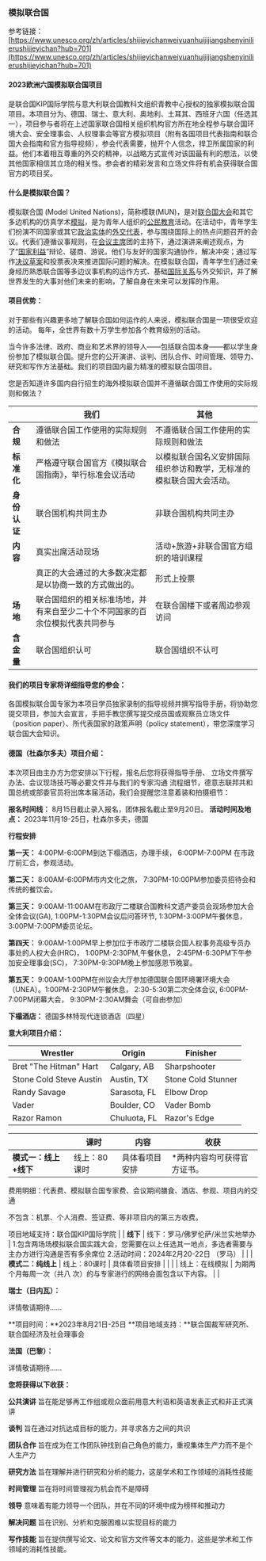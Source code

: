 ### 模拟联合国
参考链接：[https://www.unesco.org/zh/articles/shijieyichanweiyuanhuijijiangshenyinilierushijieyichan?hub=701](https://www.unesco.org/zh/articles/shijieyichanweiyuanhuijijiangshenyinilierushijieyichan?hub=701)
#### 2023欧洲六国模拟联合国项⽬

是联合国KIP国际学院与意⼤利联合国教科⽂组织⻘教中⼼授权的独家模拟联合国项⽬。本项⽬分为、德国、瑞⼠、意⼤利、奥地利、⼟⽿其、⻄班⽛六国（任选其⼀），项⽬参与者将在上述国家联合国相关组织机构官⽅所在地全程参与联合国环境⼤会、安全理事会、⼈权理事会等官⽅模拟项⽬（附有各国项⽬代表指南和联合国⼤会指南和官⽅指导视频），参会代表需要，抛开个⼈信念，捍卫所属国家的利益。他们本着相互尊重的外交的精神，以战略⽅式宣传对该国最有利的想法，以使其他国家相信其⽴场的相关性。参会者的精彩发⾔和⽴场⽂件将有机会获得联合国官⽅的项⽬奖。

#### 什么是模拟联合国？

模拟联合国 (Model United Nations)，简称模联(MUN)，是对[联合国大会](https://baike.baidu.com/item/%E8%81%94%E5%90%88%E5%9B%BD%E5%A4%A7%E4%BC%9A/372109?fromModule=lemma_inlink)和其它多边机构的仿真学术[模拟](https://baike.baidu.com/item/%E6%A8%A1%E6%8B%9F/7698898?fromModule=lemma_inlink)，是为青年人组织的[公民教育](https://baike.baidu.com/item/%E5%85%AC%E6%B0%91%E6%95%99%E8%82%B2/7813081?fromModule=lemma_inlink)活动。在活动中，青年学生们扮演不同国家或其它[政治实体](https://baike.baidu.com/item/%E6%94%BF%E6%B2%BB%E5%AE%9E%E4%BD%93/10609551?fromModule=lemma_inlink)的[外交代表](https://baike.baidu.com/item/%E5%A4%96%E4%BA%A4%E4%BB%A3%E8%A1%A8/6663069?fromModule=lemma_inlink)，参与围绕国际上的热点问题召开的会议。代表们遵循议事规则，在[会议主席](https://baike.baidu.com/item/%E4%BC%9A%E8%AE%AE%E4%B8%BB%E5%B8%AD/10201742?fromModule=lemma_inlink)团的主持下，通过演讲来阐述观点，为了“[国家利益](https://baike.baidu.com/item/%E5%9B%BD%E5%AE%B6%E5%88%A9%E7%9B%8A/798518?fromModule=lemma_inlink)”辩论、磋商、游说。他们与友好的国家沟通协作，解决冲突；通过写作[决议草案](https://baike.baidu.com/item/%E5%86%B3%E8%AE%AE%E8%8D%89%E6%A1%88/5209282?fromModule=lemma_inlink)和投票表决来推进国际问题的解决。在模拟联合国，青年学生们通过亲身经历熟悉联合国等多边议事机构的运作方式、基础[国际关系](https://baike.baidu.com/item/%E5%9B%BD%E9%99%85%E5%85%B3%E7%B3%BB/9955972?fromModule=lemma_inlink)与外交知识，并了解世界发生的大事对他们未来的影响，了解自身在未来可以发挥的作用。

#### 项⽬优势：

对于那些有兴趣更多地了解联合国如何运作的⼈来说，模拟联合国是⼀项很受欢迎的活动。 每年，全世界有数⼗万学⽣参加各个教育级别的活动。

当今许多法律、政府、商业和艺术界的领导⼈——包括联合国本身——都以学⽣身份参加了模拟联合国。提升您的公开演讲、谈判、团队合作、时间管理、领导⼒、研究和写作⽅法基础。我们的项⽬国内最为精准的模拟联合国项⽬。

您是否知道许多国内⾃⾏招⽣的海外模拟联合国并不遵循联合国⼯作使⽤的实际规则和做法？

|                    | **我们** | **其他** |
|--------------------| --- | --- |
| **合规**             | 遵循联合国⼯作使⽤的实际规则和做法| 不遵循联合国⼯作使⽤的实际规则和做法 |
| **标准化**            | 严格遵守联合国官⽅《模拟联合国指南》，举⾏标准会议活动 | 以模拟联合国名义安排国际组织参访和教学，⽆标准的模拟联合国⼤会活动。 |
| **身份认证**           | 联合国机构共同主办 | 非联合国机构共同主办 |
| **内容**             | 真实出席活动现场 | 活动+旅游+非联合国官方组织的培训课程 |
|                    | 真正的⼤会通过的⼤多数决定都是以协商⼀致的⽅式做出的。 | 形式上投票 |
| **场地**             | 联合国组织的相关标准场地，并有来⾃⾄少⼆⼗个不同国家的百余位模拟代表共同参与 | 在联合国楼下或者周边参观访问 |
| **含金量**            | 联合国组织认可 | 联合国组织不认可 |



#### 我们的项⽬专家将详细指导您的参会：

各国模拟联合国专家为本项⽬学员独家录制的指导视频并撰写指导⼿册，将协助您提交项⽬，参加⼤会宣⾔，⼿把⼿教您撰写提交成员国或观察员⽴场⽂件（position paper）、所代表国家的政策声明（policy statement），带您深度学习联合国⼤会知识。

#### 德国（杜森尔多夫）项⽬介绍：
####
本次项⽬由主办⽅为您安排以下⾏程，报名后您将获得指导⼿册、 ⽴场⽂件撰写办法、会议现场技巧等必要⽂件并与我们的专家沟通 流程细节，德意志联邦共和国总统或部委官员将出席本届活动，我们会提醒您注意着装和拍摄细节：

**报名时间线：**
8⽉15⽇截⽌录⼊报名，团体报名截⽌⾄9⽉20⽇。
**活动时间及地点：**
2023年11⽉19-25⽇，杜森尔多夫，德国

**行程安排**

**第⼀天：**
4:00PM-6:00PM到达下榻酒店，办理⼿续，
6:00PM-7:00PM 在市政厅前汇合，参观活动。

**第⼆天：**
8:00AM-6:00PM市内⽂化之旅，
7:30PM-10:00PM参加委员招待会和传统的餐饮会。

**第三天：**
9:00AM-11:00AM在市政厅⼆楼联合国教科⽂遗产委员会现场参加⼤会全体会议(GA),
1:00PM-1:30PM会议后问答环节,
1:30PM-3:00PM午餐休息，
3:00PM-7:00PM委员论坛。

**第四天：**
9:00AM-1:00PM早上参加位于市政厅⼆楼联合国⼈权事务⾼级专员办事处的⼈权⼤会(HRC)，
1:00PM-2:30PM,午餐休息，
2:45PM-6:30PM下午参加安全理事会(SC)，
7:30PM-9:30PM晚上参加感恩节晚宴。

**第五天：**
9:00AM-1:00PM在州议会⼤厅参加德国联合国环境署环境⼤会（UNEA）。1:00PM-2:30PM午餐休息，
2:30-5:30第⼆次全体会议,
6:00PM-7:00PM闭幕⼤会，
9:30PM-2:30AM舞会（可⾃由参加）

**下榻酒店：**
德国多林特现代连锁酒店（四星）


**意⼤利项目介绍：**

| Wrestler                | Origin       | Finisher           |
| ----------------------- | ------------ | ------------------ |
| Bret "The Hitman" Hart  | Calgary, AB  | Sharpshooter       |
| Stone Cold Steve Austin | Austin, TX   | Stone Cold Stunner |
| Randy Savage            | Sarasota, FL | Elbow Drop         |
| Vader                   | Boulder, CO  | Vader Bomb         |
| Razor Ramon             | Chuluota, FL | Razor's Edge       |


|                      | **课时** | **内容** | **收获** |
|----------------------| - | - | - |
| **模式一：线上+线下**        | 线上：80课时 | 具体看项目安排 |*两种内容均可获得官⽅证书。|

费⽤明细：代表费、模拟联合国专家费、会议期间膳⻝、酒店、参观、项⽬内的交通

不包含：机票、个⼈消费、签证费、等⾮项⽬内的第三⽅收费。

项⽬地域⽀持：联合国KIP国际学院
|
| **线下** | 线下：罗⻢/佛罗伦萨/⽶兰实地举办 | 1.包含两场场模拟联合国实践⼤会，您需要在以上任选其⼀地点，多选者需要与主办⽅进⾏沟通是否有多余席位
2.活动时间：2024年2⽉20-22⽇ （罗⻢）
|  |
| **模式二：纯线上** | 线上：80课时 | 具体看项目安排 |  |
|
| 线上：在线模拟 | 为期两个⽉每周⼀次（共⼋
次）的与专家进⾏的⽹络会⾯包含以下内容。 |  |



**瑞⼠（⽇内瓦）：**

详情敬请期待……

**项⽬时间：**2023年8⽉21⽇-25⽇
**项⽬地域⽀持：**联合国裁军研究所、联合国经济及社会理事会

**法国（巴黎）：**

详情敬请期待……


**您将获得以下收获：**

**公共演讲**
旨在能足够再工作组或观众面前用意大利语和英语发表正式和非正式演讲

**谈判**
旨在通过对抗达成目标的能力，并寻求各方之间的共识

**团队合作**
旨在成为在工作团队钟找到自己角色的能力，重视集体生产力而不是个人生产力

**研究方法**
旨在理解并进行研究和分析的能力，这是学术和工作领域的消耗性技能

**时间管理**
旨在将时间管理视为机会而不是障碍

**领导**
意味着有能力领导一个团队，并在不同的环境中成为榜样和推动力

**解决问题**
旨在识别、分析和克服困难以实现目标的能力

**写作技能**
旨在提供撰写论文、论文和官方文件等文本的能力，这些是学术和工作领域的消耗性技能。

